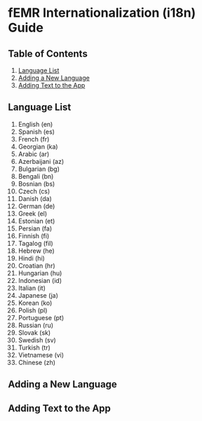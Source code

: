 # fEMR Internationalization (i18n) Guide

## Table of Contents

1. [Language List](#language-list)
2. [Adding a New Language](#adding-a-new-language)
3. [Adding Text to the App](#adding-text-to-the-app)

## Language List

1. English (en)
2. Spanish (es)
3. French (fr)
4. Georgian (ka)
5. Arabic (ar)
6. Azerbaijani (az)
7. Bulgarian (bg)
8. Bengali (bn)
9. Bosnian (bs)
10. Czech (cs)
11. Danish (da)
12. German (de)
13. Greek (el)
14. Estonian (et)
15. Persian (fa)
16. Finnish (fi)
17. Tagalog (fil)
18. Hebrew (he)
19. Hindi (hi)
20. Croatian (hr)
21. Hungarian (hu)
22. Indonesian (id)
23. Italian (it)
24. Japanese (ja)
25. Korean (ko)
26. Polish (pl)
27. Portuguese (pt)
28. Russian (ru)
29. Slovak (sk)
30. Swedish (sv)
31. Turkish (tr)
32. Vietnamese (vi)
33. Chinese (zh)

## Adding a New Language

## Adding Text to the App
